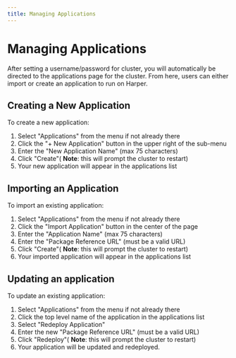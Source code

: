 ```yaml
---
title: Managing Applications
---
```


# Managing Applications

After setting a username/password for cluster, you will automatically be directed to the applications page for the cluster. From here, users can either import or create an application to run on Harper.

## Creating a New Application

To create a new application:

1. Select "Applications" from the menu if not already there
2. Click the "+ New Application" button in the upper right of the sub-menu
3. Enter the "New Application Name" (max 75 characters)
4. Click "Create"( **Note**: this will prompt the cluster to restart)
5. Your new application will appear in the applications list

## Importing an Application

To import an existing application:

1. Select "Applications" from the menu if not already there
2. Click the "Import Application" button in the center of the page
3. Enter the "Application Name" (max 75 characters)
4. Enter the "Package Reference URL" (must be a valid URL)
5. Click "Create"( **Note**: this will prompt the cluster to restart)
6. Your imported application will appear in the applications list

## Updating an application

To update an existing application:

1. Select "Applications" from the menu if not already there
2. Click the top level name of the application in the applications list
3. Select "Redeploy Application"
4. Enter the new "Package Reference URL" (must be a valid URL)
5. Click "Redeploy"( **Note**: this will prompt the cluster to restart)
6. Your application will be updated and redeployed.
